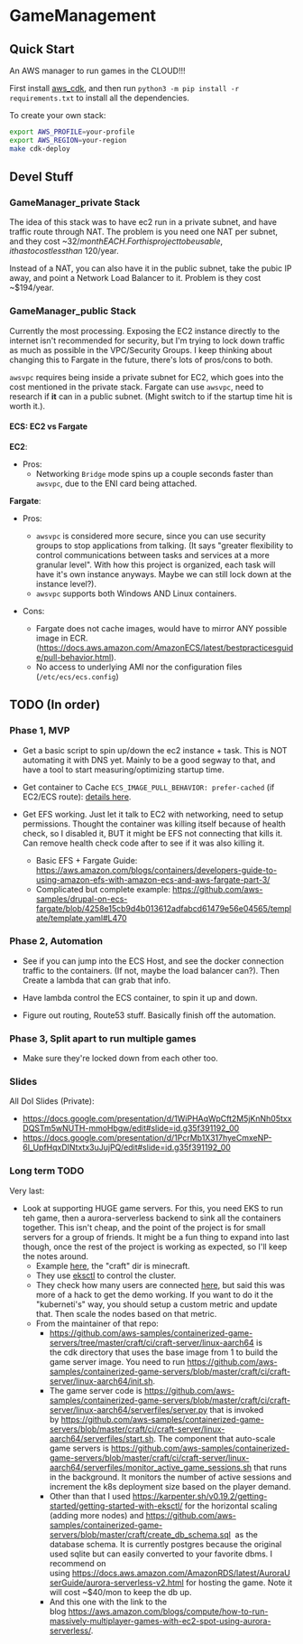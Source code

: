 # GameManagement

## Quick Start

An AWS manager to run games in the CLOUD!!!

First install [aws_cdk](https://docs.aws.amazon.com/cdk/v2/guide/getting_started.html), and then run `python3 -m pip install -r requirements.txt` to install all the dependencies.

To create your own stack:

```bash
export AWS_PROFILE=your-profile
export AWS_REGION=your-region
make cdk-deploy
```

## Devel Stuff

### GameManager_private Stack

The idea of this stack was to have ec2 run in a private subnet, and have traffic route through NAT. The problem is you need one NAT per subnet, and they cost ~$32/month EACH. For this project to be usable, it has to cost less than ~$120/year.

Instead of a NAT, you can also have it in the public subnet, take the pubic IP away, and point a Network Load Balancer to it. Problem is they cost ~$194/year.

### GameManager_public Stack

Currently the most processing. Exposing the EC2 instance directly to the internet isn't recommended for security, but I'm trying to lock down traffic as much as possible in the VPC/Security Groups. I keep thinking about changing this to Fargate in the future, there's lots of pros/cons to both.

`awsvpc` requires being inside a private subnet for EC2, which goes into the cost mentioned in the private stack. Fargate can use `awsvpc`, need to research if **it** can in a public subnet. (Might switch to if the startup time hit is worth it.).

#### ECS: EC2 vs Fargate

**EC2**:

- Pros:
  - Networking `Bridge` mode spins up a couple seconds faster than `awsvpc`, due to the ENI card being attached.

**Fargate**:

- Pros:
  - `awsvpc` is considered more secure, since you can use security groups to stop applications from talking. (It says "greater flexibility to control communications between tasks and services at a more granular level". With how this project is organized, each task will have it's own instance anyways. Maybe we can still lock down at the instance level?).
  - `awsvpc` supports both Windows AND Linux containers.

- Cons:
  - Fargate does not cache images, would have to mirror ANY possible image in ECR. (<https://docs.aws.amazon.com/AmazonECS/latest/bestpracticesguide/pull-behavior.html>).
  - No access to underlying AMI nor the configuration files (`/etc/ecs/ecs.config`)

## TODO (In order)

### Phase 1, MVP

- Get a basic script to spin up/down the ec2 instance + task. This is NOT automating it with DNS yet. Mainly to be a good segway to that, and have a tool to start measuring/optimizing startup time.

- Get container to Cache `ECS_IMAGE_PULL_BEHAVIOR: prefer-cached` (if EC2/ECS route): [details here](https://docs.aws.amazon.com/AmazonECS/latest/bestpracticesguide/pull-behavior.html#ec2-pull-behavior).

- Get EFS working. Just let it talk to EC2 with networking, need to setup permissions. Thought the container was killing itself because of health check, so I disabled it, BUT it might be EFS not connecting that kills it. Can remove health check code after to see if it was also killing it.
  - Basic EFS + Fargate Guide: <https://aws.amazon.com/blogs/containers/developers-guide-to-using-amazon-efs-with-amazon-ecs-and-aws-fargate-part-3/>
  - Complicated but complete example: <https://github.com/aws-samples/drupal-on-ecs-fargate/blob/4258e15cb9d4b013612adfabcd61479e56e04565/template/template.yaml#L470>

### Phase 2, Automation

- See if you can jump into the ECS Host, and see the docker connection traffic to the containers. (If not, maybe the load balancer can?). Then Create a lambda that can grab that info.

- Have lambda control the ECS container, to spin it up and down.

- Figure out routing, Route53 stuff. Basically finish off the automation.

### Phase 3, Split apart to run multiple games

- Make sure they're locked down from each other too.

### Slides

All DoI Slides (Private):

- <https://docs.google.com/presentation/d/1WiPHAqWpCft2M5jKnNh05txxDQSTm5wNUTH-mmoHbgw/edit#slide=id.g35f391192_00>
- <https://docs.google.com/presentation/d/1PcrMb1X317hyeCmxeNP-6l_UpfHqxDINtxtx3uJujPQ/edit#slide=id.g35f391192_00>

### Long term TODO

Very last:

- Look at supporting HUGE game servers. For this, you need EKS to run teh game, then a aurora-serverless backend to sink all the containers together. This isn't cheap, and the point of the project is for small servers for a group of friends. It might be a fun thing to expand into last though, once the rest of the project is working as expected, so I'll keep the notes around.
  - Example [here](https://github.com/aws-samples/containerized-game-servers), the "craft" dir is minecraft.
  - They use [eksctl](https://eksctl.io/) to control the cluster.
  - They check how many users are connected [here](https://github.com/aws-samples/containerized-game-servers/blob/master/craft/ci/craft-server/linux-aarch64/serverfiles/monitor_active_game_sessions.sh), but said this was more of a hack to get the demo working. If you want to do it the "kuberneti's" way, you should setup a custom metric and update that. Then scale the nodes based on that metric.
  - From the maintainer of that repo:
    - <https://github.com/aws-samples/containerized-game-servers/tree/master/craft/ci/craft-server/linux-aarch64> is the cdk directory that uses the base image from 1 to build the game server image. You need to run <https://github.com/aws-samples/containerized-game-servers/blob/master/craft/ci/craft-server/linux-aarch64/init.sh>.
    - The game server code is <https://github.com/aws-samples/containerized-game-servers/blob/master/craft/ci/craft-server/linux-aarch64/serverfiles/server.py> that is invoked by <https://github.com/aws-samples/containerized-game-servers/blob/master/craft/ci/craft-server/linux-aarch64/serverfiles/start.sh>. The component that auto-scale game servers is <https://github.com/aws-samples/containerized-game-servers/blob/master/craft/ci/craft-server/linux-aarch64/serverfiles/monitor_active_game_sessions.sh> that runs in the background. It monitors the number of active sessions and increment the k8s deployment size based on the player demand.
    - Other than that I used <https://karpenter.sh/v0.19.2/getting-started/getting-started-with-eksctl/> for the horizontal scaling (adding more nodes) and <https://github.com/aws-samples/containerized-game-servers/blob/master/craft/create_db_schema.sql>  as the database schema. It is currently postgres because the original used sqlite but can easily converted to your favorite dbms. I recommend on using <https://docs.aws.amazon.com/AmazonRDS/latest/AuroraUserGuide/aurora-serverless-v2.html> for hosting the game. Note it will cost ~$40/mon to keep the db up.
    - And this one with the link to the blog <https://aws.amazon.com/blogs/compute/how-to-run-massively-multiplayer-games-with-ec2-spot-using-aurora-serverless/>.
